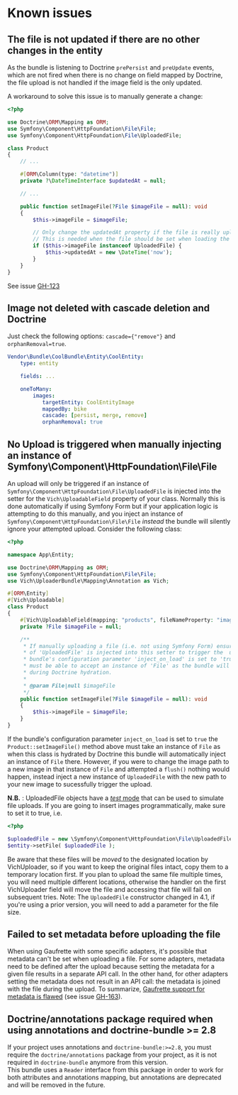# Known issues

## The file is not updated if there are no other changes in the entity

As the bundle is listening to Doctrine `prePersist` and `preUpdate` events, which are not fired
when there is no change on field mapped by Doctrine, the file upload is not handled if the image field
is the only updated.

A workaround to solve this issue is to manually generate a change:

```php
<?php

use Doctrine\ORM\Mapping as ORM;
use Symfony\Component\HttpFoundation\File\File;
use Symfony\Component\HttpFoundation\File\UploadedFile;

class Product
{
    // ...

    #[ORM\Column(type: "datetime")]
    private ?\DateTimeInterface $updatedAt = null;

    // ...

    public function setImageFile(?File $imageFile = null): void
    {
        $this->imageFile = $imageFile;

        // Only change the updatedAt property if the file is really uploaded to avoid database updates.
        // This is needed when the file should be set when loading the entity.
        if ($this->imageFile instanceof UploadedFile) {
            $this->updatedAt = new \DateTime('now');
        }
    }
}
```

See issue [GH-123](https://github.com/dustin10/VichUploaderBundle/issues/123)

## Image not deleted with cascade deletion and Doctrine

Just check the following options: `cascade={"remove"}` and `orphanRemoval=true`.

```yaml
Vendor\Bundle\CoolBundle\Entity\CoolEntity:
    type: entity

    fields: ...

    oneToMany:
        images:
           targetEntity: CoolEntityImage
           mappedBy: bike
           cascade: [persist, merge, remove]
           orphanRemoval: true
```

## No Upload is triggered when manually injecting an instance of Symfony\Component\HttpFoundation\File\File

An upload will only be triggered if an instance of `Symfony\Component\HttpFoundation\File\UploadedFile`
is injected into the setter for the `Vich\UploadableField` property of your class. Normally this is done
automatically if using Symfony Form but if your application logic is attempting to do this manually, and you
inject an instance of `Symfony\Component\HttpFoundation\File\File` *instead* the bundle will silently ignore
your attempted upload.
Consider the following class:

``` php
<?php

namespace App\Entity;

use Doctrine\ORM\Mapping as ORM;
use Symfony\Component\HttpFoundation\File\File;
use Vich\UploaderBundle\Mapping\Annotation as Vich;

#[ORM\Entity]
#[Vich\Uploadable]
class Product
{
    #[Vich\UploadableField(mapping: "products", fileNameProperty: "imageName")]
    private ?File $imageFile = null;

    /**
     * If manually uploading a file (i.e. not using Symfony Form) ensure an instance
     * of 'UploadedFile' is injected into this setter to trigger the  update. If this
     * bundle's configuration parameter 'inject_on_load' is set to 'true' this setter
     * must be able to accept an instance of 'File' as the bundle will inject one here
     * during Doctrine hydration.
     *
     * @param File|null $imageFile
     */
    public function setImageFile(?File $imageFile = null): void
    {
        $this->imageFile = $imageFile;
    }
}
```

If the bundle's configuration parameter `inject_on_load` is set to `true` the `Product::setImageFile()`
method above must take an instance of `File` as when this class is hydrated by Doctrine this
bundle will automatically inject an instance of `File` there. However, if you were to change
the image path to a new image in that instance of `File` and attempted a `flush()` nothing
would happen, instead inject a new instance of `UploadedFile` with the new path to your new
image to sucessfully trigger the upload.

**N.B.** : UploadedFile objects have a
[*test* mode](https://github.com/symfony/symfony/blob/6.1/src/Symfony/Component/HttpFoundation/File/UploadedFile.php#L63)
that can be used to simulate file uploads.
If you are going to insert images programmatically, make sure to set it to true, i.e.

``` php
<?php

$uploadedFile = new \Symfony\Component\HttpFoundation\File\UploadedFile($filePath, basename($filePath), null, null, true);
$entity->setFile( $uploadedFile );
```

Be aware that these files will be _moved_ to the designated location by VichUploader, so if you want to keep the
original files intact, copy them to a temporary location first. If you plan to upload the same file multiple times,
you will need multiple different locations, otherwise the handler on the first VichUploader field will move the file
and accessing that file will fail on subsequent tries.
Note: The `UploadedFile` constructor changed in 4.1, if you're using a prior version, you will need to add a parameter
for the file size.

## Failed to set metadata before uploading the file

When using Gaufrette with some specific adapters, it's possible that metadata can't be set when uploading a file.
For some adapters, metadata need to be defined after the upload because setting the metadata for a given file results
in a separate API call. In the other hand, for other adapters setting the metadata does not result in an API call: the
metadata is joined with the file during the upload.
To summarize, [Gaufrette support for metadata is flawed](https://github.com/KnpLabs/Gaufrette/issues/108)
(see issue [GH-163](https://github.com/dustin10/VichUploaderBundle/issues/163)).

## Doctrine/annotations package required when using annotations and doctrine-bundle >= 2.8

If your project uses annotations and `doctrine-bundle:>=2.8`, you must require the `doctrine/annotations`
package from your project, as it is not required in `doctrine-bundle` anymore from this version.  
This bundle uses a `Reader` interface from this package in order to work for both attributes and annotations
mapping, but annotations are deprecated and will be removed in the future.
